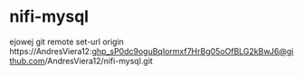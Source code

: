 # nifi-mysql
ejowej
git remote set-url origin https://AndresViera12: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@github.com/AndresViera12/nifi-mysql.git

